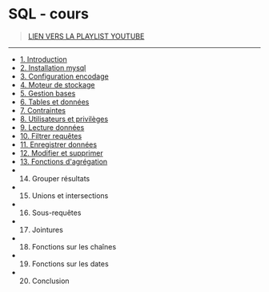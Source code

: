 # SQL - cours

> [LIEN VERS LA PLAYLIST YOUTUBE](https://www.youtube.com/playlist?list=PLrSOXFDHBtfGl66sXijiN8SU9YJaM_EQg)

---

+ [1. Introduction](https://www.youtube.com/watch?v=3KwmNNucIjA)
+ [2. Installation mysql](https://www.youtube.com/watch?v=9azCzs322NU)
+ [3. Configuration encodage](https://www.youtube.com/watch?v=bkrNOyo1gYk)
+ [4. Moteur de stockage](https://www.youtube.com/watch?v=jwd2a8qaA4g)
+ [5. Gestion bases](https://www.youtube.com/watch?v=86f6ldnLVLM)
+ [6. Tables et données](https://www.youtube.com/watch?v=Y_y-RNZApmk)
+ [7. Contraintes](https://www.youtube.com/watch?v=b3kbXSOg9ZU)
+ [8. Utilisateurs et privilèges](https://www.youtube.com/watch?v=IvOCAobeihs)
+ [9. Lecture données](https://www.youtube.com/watch?v=QfN_URkzw94)
+ [10. Filtrer requêtes](https://www.youtube.com/watch?v=jLQ7r6a9aiA)
+ [11. Enregistrer données](https://www.youtube.com/watch?v=ETBhek3AklE)
+ [12. Modifier et supprimer](https://www.youtube.com/watch?v=7gMgsSrFgaw)
+ [13. Fonctions d'agrégation](https://www.youtube.com/watch?v=TnPLdAuGCzU)
+ 14. Grouper résultats
+ 15. Unions et intersections
+ 16. Sous-requêtes
+ 17. Jointures
+ 18. Fonctions sur les chaînes
+ 19. Fonctions sur les dates
+ 20. Conclusion
